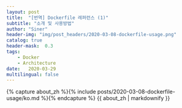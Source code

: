 ```yaml
---
layout: post
title:  "[번역] Dockerfile 레퍼런스 (1)"
subtitle: "소개 및 사용방법"
author: "Siner"
header-img: "img/post_headers/2020-03-08-dockerfile-usage.png"
catalog: true
header-mask:  0.3
tags:
    - Docker
    - Architecture
date:   2020-03-29
multilingual: false
---
```

<!-- Chinese Version -->
<div class="zh post-container">
    {% capture about_zh %}{% include posts/2020-03-08-dockerfile-usage/ko.md %}{% endcapture %}
    {{ about_zh | markdownify }}
</div>
